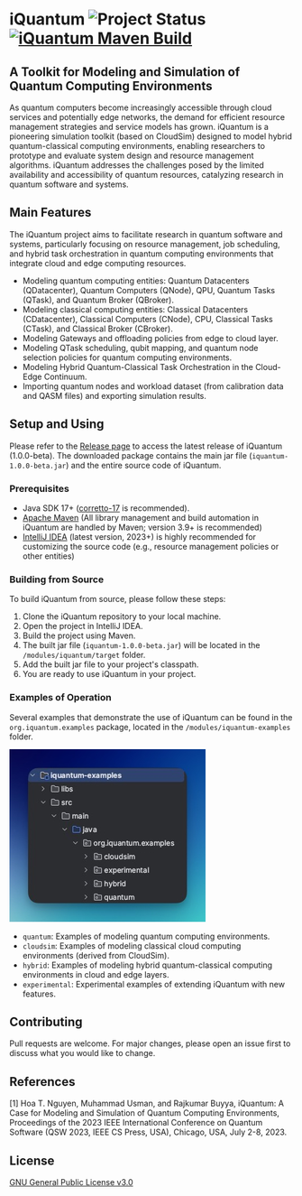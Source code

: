 
# iQuantum ![Project Status](https://img.shields.io/badge/Project-Beta%20Release-yellow) [![iQuantum Maven Build](https://github.com/Cloudslab/iQuantum/actions/workflows/maven.yml/badge.svg)](https://github.com/Cloudslab/iQuantum/actions/workflows/maven.yml)

##  A Toolkit for Modeling and Simulation of Quantum Computing Environments

As quantum computers become increasingly accessible through
cloud services and potentially edge networks, the demand for efficient resource
management strategies and service models has grown.
iQuantum is a pioneering simulation toolkit (based on CloudSim) designed to model hybrid quantum-classical
computing environments, enabling researchers to prototype and evaluate system design and
resource management algorithms. iQuantum addresses the challenges posed by the limited
availability and accessibility of quantum resources, catalyzing research in
quantum software and systems.

## Main Features
The iQuantum project aims to facilitate research in quantum software and systems,
particularly focusing on resource management, job scheduling, and hybrid
task orchestration in quantum computing environments that
integrate cloud and edge computing resources.
- Modeling quantum computing entities: Quantum Datacenters (QDatacenter),
  Quantum Computers (QNode), QPU, Quantum Tasks (QTask), and Quantum Broker (QBroker).
- Modeling classical computing entities: Classical Datacenters (CDatacenter),
  Classical Computers (CNode), CPU, Classical Tasks (CTask), and Classical Broker (CBroker).
- Modeling Gateways and offloading policies from edge to cloud layer.
- Modeling QTask scheduling, qubit mapping, and quantum node selection policies for quantum computing environments.
- Modeling Hybrid Quantum-Classical Task Orchestration in the Cloud-Edge Continuum.
- Importing quantum nodes and workload dataset (from calibration data and QASM files) and exporting simulation results.

## Setup and Using
Please refer to the [Release page](https://github.com/Cloudslab/iQuantum/releases) to access the latest release of iQuantum (1.0.0-beta).
The downloaded package contains the main jar file (`iquantum-1.0.0-beta.jar`) and the entire source code of iQuantum.
### Prerequisites
- Java SDK 17+ ([corretto-17](https://docs.aws.amazon.com/corretto/latest/corretto-17-ug/downloads-list.html) is recommended).
- [Apache Maven](https://maven.apache.org/download.cgi) (All library management and build automation in iQuantum are handled by Maven; version 3.9+ is recommended)
- [IntelliJ IDEA](https://www.jetbrains.com/idea/) (latest version, 2023+) is highly recommended for customizing the source code (e.g., resource management policies or other entities)

### Building from Source
To build iQuantum from source, please follow these steps:
1. Clone the iQuantum repository to your local machine.
2. Open the project in IntelliJ IDEA.
3. Build the project using Maven.
4. The built jar file (`iquantum-1.0.0-beta.jar`) will be located in the `/modules/iquantum/target` folder.
5. Add the built jar file to your project's classpath.
6. You are ready to use iQuantum in your project.

### Examples of Operation
Several examples that demonstrate the use of iQuantum can be found in the `org.iquantum.examples` package, located in the `/modules/iquantum-examples` folder.

![iQuantum Example](documentation/figures/examples.jpg "iQuantum Example")
- `quantum`: Examples of modeling quantum computing environments.
- `cloudsim`: Examples of modeling classical cloud computing environments (derived from CloudSim).
- `hybrid`: Examples of modeling hybrid quantum-classical computing environments in cloud and edge layers.
- `experimental`: Experimental examples of extending iQuantum with new features.

## Contributing
Pull requests are welcome.
For major changes, please open an issue first to discuss what you would like to change.

## References
[1] Hoa T. Nguyen, Muhammad Usman, and Rajkumar Buyya, iQuantum: A Case for Modeling and Simulation of Quantum Computing Environments, Proceedings of the 2023 IEEE International Conference on Quantum Software (QSW 2023, IEEE CS Press, USA), Chicago, USA, July 2-8, 2023.
## License
[GNU General Public License v3.0](https://www.gnu.org/licenses/gpl-3.0.en.html)
